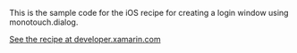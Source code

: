 This is the sample code for the iOS recipe for creating a login window using monotouch.dialog.

[See the recipe at developer.xamarin.com](http://developer.xamarin.com/recipes/ios/content_controls/tables/create_a_login_window_using_monotouch.dialog/)
